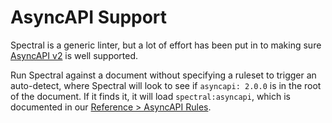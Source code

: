 # AsyncAPI Support

Spectral is a generic linter, but a lot of effort has been put in to making sure [AsyncAPI v2](https://www.asyncapi.com/docs/specifications/v2.0.0) is well supported.

Run Spectral against a document without specifying a ruleset to trigger an auto-detect, where Spectral will look to see if `asyncapi: 2.0.0` is in the root of the document. If it finds it, it will load `spectral:asyncapi`, which is documented in our [Reference > AsyncAPI Rules](../reference/asyncapi-rules.md).
